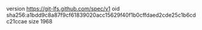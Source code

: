 version https://git-lfs.github.com/spec/v1
oid sha256:a1bdd9c8a87f9cf61839020acc15629f40f1b0cffdaed2cde25c1b6cdc21ccae
size 1968
